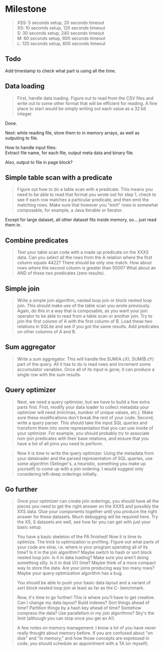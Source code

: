 # Milestone

> XSS: 5 seconds setup, 20 seconds timeout  
> XS: 10 seconds setup, 120 seconds timeout  
> S: 30 seconds setup, 240 seconds timeout  
> M: 60 seconds setup, 600 seconds timeout  
> L: 120 seconds setup, 600 seconds timeout

## Todo
Add timestamp to check what part is using all the time.

## Data loading

> First, handle data loading. Figure out to read from the CSV files and write out to some other format that will be efficient for reading. A fine place to start would be simply writing out each value as a 32 bit integer.

Done.

Next: while reading file, store them to in memory arrays, as well as outputing to file.

How to handle input files:  
Extract file name, for each file, output meta data and binary file.

Also, output to file in page block?

## Simple table scan with a predicate

> Figure out how to do a table scan with a predicate. This means you need to be able to read that format you wrote out for step 1, check to see if each row matches a particular predicate, and then emit the matching rows. Make sure that however you "emit" rows is somewhat composable, for example, a Java Iterable or Iterator.

Except for large dataset, all other dataset fits inside memory, so... just read them in.

## Combine predicates

> Test your table scan code with a made up predicate on the XXXS data. Can you select all the rows from the A relation where the first column equals 4422? There should be only one match. How about rows where the second column is greater than 5000? What about an AND of those two predicates (zero results).

## Simple join

> Write a simple join algorithm, nested loop join or block nested loop join. This should make use of the table scan you wrote previously. Again, do this in a way that is composable, as you want your join operator to be able to read from a table scan or another join. Try to join the first column of A with the first column of B. Load these two relations in SQLite and see if you got the same results. Add predicates on other columns of A and B.

## Sum aggregator

> Write a sum aggregator. This will handle the SUM(A.cX), SUM(B.cY) part of the query. All it has to do is read rows and increment some accumulator variables. Once all of its input is gone, it can produce a single row with the sum results.

## Query optimizer

> Next, we need a query optimizer, but we have to build a few extra parts first. First, modify your data loader to collect metadata your optimizer will need (min/max, number of unique values, etc.). Make sure these modifications don't break the rest of your code. Second, write a query parser. This should take the input SQL queries and transform them into some representation that you can use inside of your optimizer. For example, you should probably try to associate non-join predicates with their base relations, and ensure that you have a list of all joins you need to perform.

> Now it is time to write the query optimizer. Using the metadata from your dataloader and the parsed representation of SQL queries, use some algorithm (Selinger's, a heuristic, something you make up yourself) to come up with a join ordering. I would suggest only considering left-deep orderings initially.

## Go further

> Once your optimizer can create join orderings, you should have all the pieces you need to get the right answer on the XXXS and possibly the XXS data. Glue your components together until you produce the right answer for these datasets. Much debugging will be required here. Try the XS, S datasets are well, see how far you can get with just your basic setup.
>
> You have a basic skeleton of the PA finished! Now it is time to optimize. The trick to optimization is profiling. Figure out what parts of your code are slow, i.e. where is your program spending all of its time? Is it in the join algorithm? Maybe switch to hash or sort block nested loop join. Is it in data loading? Make sure you aren't doing something silly. Is it in disk I/O time? Maybe think of a more compact way to store the data. Are your joins producing way too many rows? Maybe your query optimization algorithm has a bug.
>
> You should be able to push your basic data layout and a variant of sort block nested loop join at least as far as the C- benchmark. 
> 
> Now, it's time to go further! This is where you'll have to get creative. Can I change my data layout? Build indexes? Sort things ahead of time? Partition things by a hash key ahead of time? Somehow compress the data? Use parallelism in my join algorithms? Sky's the limit (although you can stop once you get an A!).
>
> A few notes on memory management:
> I know a lot of you have never really thought about memory before. If you are confused about "on disk" and "in memory," and how those concepts are expressed in code, you should schedule an appointment with a TA (or myself).
